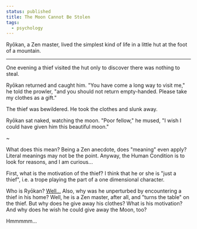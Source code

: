 ```yaml
---                                                                                                                                                                          
status: published
title: The Moon Cannot Be Stolen
tags:
  - psychology
---
```


Ryōkan, a Zen master, lived the simplest kind of life in a little hut
at the foot of a mountain.

---

One evening a thief visited the hut only to discover there was nothing to steal.

Ryōkan returned and caught him. "You have come a long way to visit me," he told the prowler, "and you should not return empty-handed. Please take my clothes as a gift."

The thief was bewildered. He took the clothes and slunk away.

Ryōkan sat naked, watching the moon. "Poor fellow," he mused, "I wish I could have given him this beautiful moon."

~

What does this mean?  Being a Zen anecdote, does "meaning" even apply?  Literal meanings may not be the point.  Anyway, the Human Condition is to look for reasons, and I am curious...

First, what is the motivation of the thief?  I think that he or she is "just a thief", i.e. a trope playing the part of a one dimensional character.

Who is Ryōkan?  [Well...](https://en.wikipedia.org/wiki/Ry%C5%8Dkan)  Also, why was he unperturbed by encountering a thief in his home?  Well, he is a Zen master, after all, and "turns the table" on the thief.  But why does he give away his clothes?  What is his motivation?  And why does he wish he could give away the Moon, too?

Hmmmmm...
